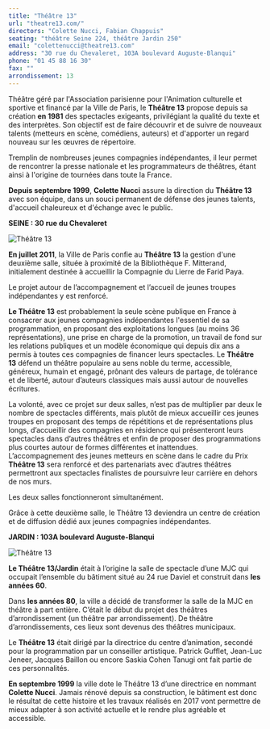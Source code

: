 ```yaml
---
title: "Théâtre 13"
url: "theatre13.com/"
directors: "Colette Nucci, Fabian Chappuis"
seating: "théâtre Seine 224, théâtre Jardin 250"
email: "colettenucci@theatre13.com"
address: "30 rue du Chevaleret, 103A boulevard Auguste-Blanqui"
phone: "01 45 88 16 30"
fax: ""
arrondissement: 13
---
```


Théâtre géré par l'Association parisienne pour l'Animation culturelle et sportive et financé par la Ville de Paris, le **Théâtre 13** propose depuis sa création **en 1981** des spectacles exigeants, privilégiant la qualité du texte et des interprètes. Son objectif est de faire découvrir et de suivre de nouveaux talents (metteurs en scène, comédiens, auteurs) et d'apporter un regard nouveau sur les œuvres de répertoire.


Tremplin de nombreuses jeunes compagnies indépendantes, il leur permet de rencontrer la presse nationale et les programmateurs de théâtres, étant ainsi à l'origine de tournées dans toute la France.

**Depuis septembre 1999**, **Colette Nucci** assure la direction du **Théâtre 13** avec son équipe, dans un souci permanent de défense des jeunes talents, d'accueil chaleureux et d'échange avec le public.


**SEINE : 30 rue du Chevaleret**

![Théâtre 13](../images/13eme/theatre-13/theatre-13-1.jpg)

**En juillet 2011**, la Ville de Paris confie au **Théâtre 13** la gestion d'une deuxième salle, située à proximité de la Bibliothèque F. Mitterand, initialement destinée à accueillir la Compagnie du Lierre de Farid Paya.

Le projet  autour de l’accompagnement et l’accueil de jeunes troupes indépendantes y est renforcé.

**Le Théâtre 13** est probablement la seule scène publique en France à consacrer aux jeunes compagnies indépendantes l'essentiel de sa programmation, en proposant des exploitations longues (au moins 36 représentations), une prise en charge de la promotion, un travail de fond sur les relations publiques et un modèle économique qui depuis dix ans a permis à toutes ces compagnies de financer leurs spectacles. Le **Théâtre 13** défend un théâtre populaire au sens noble du terme, accessible, généreux, humain et engagé, prônant des valeurs de partage, de tolérance et de liberté, autour d’auteurs classiques mais aussi autour de nouvelles écritures.

La volonté, avec ce projet sur deux salles, n’est pas de multiplier par deux le nombre de spectacles différents, mais plutôt de mieux accueillir ces jeunes troupes en proposant des temps de répétitions et de représentations plus longs, d’accueillir des compagnies en résidence qui présenteront leurs spectacles dans d’autres théâtres et enfin de proposer des programmations plus courtes autour de formes différentes et inattendues. L’accompagnement des jeunes metteurs en scène dans le cadre du Prix **Théâtre 13** sera renforcé et des partenariats avec d’autres théâtres permettront aux spectacles finalistes de poursuivre leur carrière en dehors de nos murs.

Les deux salles fonctionneront simultanément. 

Grâce à cette deuxième salle, le Théâtre 13 deviendra un centre de création et de diffusion dédié aux jeunes compagnies indépendantes.


**JARDIN : 103A boulevard Auguste-Blanqui**

![Théâtre 13](../images/13eme/theatre-13/theatre-13-3.jpg)

**Le Théâtre 13/Jardin** était à l’origine la salle de spectacle d’une MJC qui occupait l’ensemble du bâtiment situé au 24 rue Daviel et construit dans **les années 60**.

Dans **les années 80**, la ville a décidé de transformer la salle de la MJC en théâtre à part entière. C’était le début du projet des théâtres d’arrondissement (un théâtre par arrondissement). De théâtre d’arrondissements, ces lieux sont devenus des théâtres municipaux.

Le **Théâtre 13** était dirigé par la directrice du centre d’animation, secondé pour la programmation par un conseiller artistique. Patrick Gufflet, Jean-Luc Jeneer, Jacques Baillon ou encore Saskia Cohen Tanugi ont fait partie de ces personnalités.

**En septembre 1999** la ville dote le Théâtre 13 d’une directrice en nommant **Colette Nucci**. Jamais rénové depuis sa construction, le bâtiment est donc le résultat de cette histoire et les travaux réalisés en 2017 vont permettre de mieux adapter à son activité actuelle et le rendre plus agréable et accessible.


